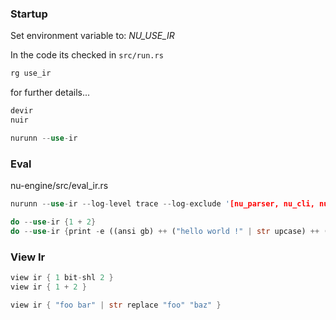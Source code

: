 
### Startup

Set environment variable to: *NU_USE_IR*

In the code its checked in `src/run.rs`

```rust
rg use_ir
```

for further details...

```rust
devir
nuir
```

```rust
nurunn --use-ir
```

### Eval

nu-engine/src/eval_ir.rs

```rust
nurunn --use-ir --log-level trace --log-exclude '[nu_parser, nu_cli, nu_utils, nu::config_files]'
```

```rust
do --use-ir {1 + 2}
do --use-ir {print -e ((ansi gb) ++ ("hello world !" | str upcase) ++ (ansi reset))}
```

### View Ir

```rust
view ir { 1 bit-shl 2 }
view ir { 1 + 2 }
```

```rust
view ir { "foo bar" | str replace "foo" "baz" }
```
